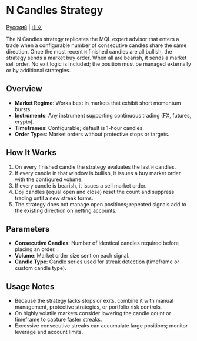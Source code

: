 # N Candles Strategy
[Русский](README_ru.md) | [中文](README_cn.md)

The N Candles strategy replicates the MQL expert advisor that enters a trade when a configurable number of consecutive candles share the same direction. Once the most recent `N` finished candles are all bullish, the strategy sends a market buy order. When all are bearish, it sends a market sell order. No exit logic is included; the position must be managed externally or by additional strategies.

## Overview

- **Market Regime**: Works best in markets that exhibit short momentum bursts.
- **Instruments**: Any instrument supporting continuous trading (FX, futures, crypto).
- **Timeframes**: Configurable; default is 1-hour candles.
- **Order Types**: Market orders without protective stops or targets.

## How It Works

1. On every finished candle the strategy evaluates the last `N` candles.
2. If every candle in that window is bullish, it issues a buy market order with the configured volume.
3. If every candle is bearish, it issues a sell market order.
4. Doji candles (equal open and close) reset the count and suppress trading until a new streak forms.
5. The strategy does not manage open positions; repeated signals add to the existing direction on netting accounts.

## Parameters

- **Consecutive Candles**: Number of identical candles required before placing an order.
- **Volume**: Market order size sent on each signal.
- **Candle Type**: Candle series used for streak detection (timeframe or custom candle type).

## Usage Notes

- Because the strategy lacks stops or exits, combine it with manual management, protective strategies, or portfolio risk controls.
- On highly volatile markets consider lowering the candle count or timeframe to capture faster streaks.
- Excessive consecutive streaks can accumulate large positions; monitor leverage and account limits.
